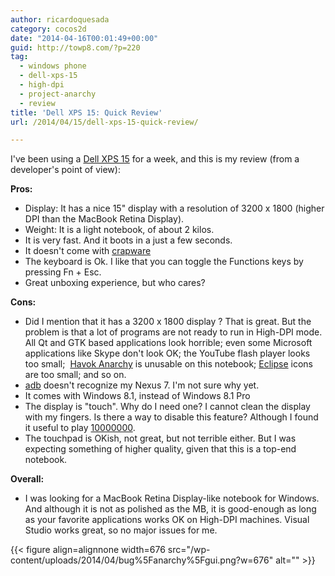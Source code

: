 ```yaml
---
author: ricardoquesada
category: cocos2d
date: "2014-04-16T00:01:49+00:00"
guid: http://towp8.com/?p=220
tag:
  - windows phone
  - dell-xps-15
  - high-dpi
  - project-anarchy
  - review
title: 'Dell XPS 15: Quick Review'
url: /2014/04/15/dell-xps-15-quick-review/

---
```

I've been using a [Dell XPS 15](http://www.microsoftstore.com/store/msusa/en_US/pdp/Dell-XPS-15-15-8947sLV-Touchscreen-Laptop/productID.288730000) for a week, and this is my review (from a developer's point of view):

**Pros:**

- Display: It has a nice 15" display with a resolution of 3200 x 1800 (higher DPI than the MacBook Retina Display).
- Weight: It is a light notebook, of about 2 kilos.
- It is very fast. And it boots in a just a few seconds.
- It doesn't come with [crapware](http://www.microsoftstore.com/store/msusa/html/pbpage.MicrosoftSignature)
- The keyboard is Ok. I like that you can toggle the Functions keys by pressing Fn + Esc.
- Great unboxing experience, but who cares?

**Cons:**

- Did I mention that it has a 3200 x 1800 display ? That is great. But the problem is that a lot of programs are not ready to run in High-DPI mode. All Qt and GTK based applications look horrible; even some Microsoft applications like Skype don't look OK; the YouTube flash player looks too small;  [Havok Anarchy](http://projectanarchy.com/) is unusable on this notebook; [Eclipse](https://www.eclipse.org/) icons are too small; and so on.
- [adb](http://developer.android.com/tools/help/adb.html) doesn't recognize my Nexus 7. I'm not sure why yet.
- It comes with Windows 8.1, instead of Windows 8.1 Pro
- The display is "touch". Why do I need one? I cannot clean the display with my fingers. Is there a way to disable this feature? Although I found it useful to play [10000000](http://en.wikipedia.org/wiki/10000000_%28video_game%29).
- The touchpad is OKish, not great, but not terrible either. But I was expecting something of higher quality, given that this is a top-end notebook.

**Overall:**

- I was looking for a MacBook Retina Display-like notebook for Windows. And although it is not as polished as the MB, it is good-enough as long as your favorite applications works OK on High-DPI machines. Visual Studio works great, so no major issues for me.

{{< figure align=alignnone width=676 src="/wp-content/uploads/2014/04/bug%5Fanarchy%5Fgui.png?w=676" alt="" >}}
